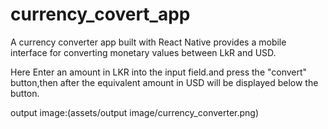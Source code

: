 # currency_covert_app
A currency converter app built with React Native provides a mobile interface for converting monetary values between LkR and USD.

Here Enter an amount  in LKR into the input field.and press the "convert" button,then after the equivalent amount in USD will be displayed below the button.

output image:(assets/output image/currency_converter.png)